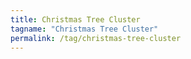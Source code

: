 ```yaml
---
title: Christmas Tree Cluster
tagname: "Christmas Tree Cluster"
permalink: /tag/christmas-tree-cluster
---
```

